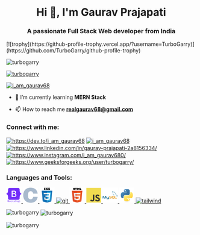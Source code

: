 <h1 align="center">Hi 👋, I'm Gaurav Prajapati</h1>
<h3 align="center">A passionate Full Stack Web developer from India</h3>
<!-- [![trophy](https://github-profile-trophy.vercel.app/?username=TurboGarry)](https://github.com/ryo-ma/github-profile-trophy) -->
[![trophy](https://github-profile-trophy.vercel.app/?username=TurboGarry)](https://github.com/TurboGarry/github-profile-trophy)
<p align="left"> <img src="https://komarev.com/ghpvc/?username=turbogarry&label=Profile%20views&color=0e75b6&style=flat" alt="turbogarry" /> </p>

<p align="left"> <a href="https://github.com/ryo-ma/github-profile-trophy"><img src="https://github-profile-trophy.vercel.app/?username=turbogarry" alt="turbogarry" /></a> </p>

<p align="left"> <a href="https://twitter.com/i_am_gaurav68" target="blank"><img src="https://img.shields.io/twitter/follow/i_am_gaurav68?logo=twitter&style=for-the-badge" alt="i_am_gaurav68" /></a> </p>

- 🌱 I’m currently learning **MERN Stack**

- 📫 How to reach me **realgaurav68@gmail.com**

<h3 align="left">Connect with me:</h3>
<p align="left">
<a href="https://dev.to/https://dev.to/i_am_gaurav68" target="blank"><img align="center" src="https://raw.githubusercontent.com/rahuldkjain/github-profile-readme-generator/master/src/images/icons/Social/devto.svg" alt="https://dev.to/i_am_gaurav68" height="30" width="40" /></a>
<a href="https://twitter.com/i_am_gaurav68" target="blank"><img align="center" src="https://raw.githubusercontent.com/rahuldkjain/github-profile-readme-generator/master/src/images/icons/Social/twitter.svg" alt="i_am_gaurav68" height="30" width="40" /></a>
<a href="https://linkedin.com/in/https://www.linkedin.com/in/gaurav-prajapati-2a8156334/" target="blank"><img align="center" src="https://raw.githubusercontent.com/rahuldkjain/github-profile-readme-generator/master/src/images/icons/Social/linked-in-alt.svg" alt="https://www.linkedin.com/in/gaurav-prajapati-2a8156334/" height="30" width="40" /></a>
<a href="https://instagram.com/https://www.instagram.com/i_am_gaurav680/" target="blank"><img align="center" src="https://raw.githubusercontent.com/rahuldkjain/github-profile-readme-generator/master/src/images/icons/Social/instagram.svg" alt="https://www.instagram.com/i_am_gaurav680/" height="30" width="40" /></a>
<a href="https://auth.geeksforgeeks.org/user/https://www.geeksforgeeks.org/user/turbogarry/" target="blank"><img align="center" src="https://raw.githubusercontent.com/rahuldkjain/github-profile-readme-generator/master/src/images/icons/Social/geeks-for-geeks.svg" alt="https://www.geeksforgeeks.org/user/turbogarry/" height="30" width="40" /></a>
</p>

<h3 align="left">Languages and Tools:</h3>
<p align="left"> <a href="https://getbootstrap.com" target="_blank" rel="noreferrer"> <img src="https://raw.githubusercontent.com/devicons/devicon/master/icons/bootstrap/bootstrap-plain-wordmark.svg" alt="bootstrap" width="40" height="40"/> </a> <a href="https://www.cprogramming.com/" target="_blank" rel="noreferrer"> <img src="https://raw.githubusercontent.com/devicons/devicon/master/icons/c/c-original.svg" alt="c" width="40" height="40"/> </a> <a href="https://www.w3schools.com/css/" target="_blank" rel="noreferrer"> <img src="https://raw.githubusercontent.com/devicons/devicon/master/icons/css3/css3-original-wordmark.svg" alt="css3" width="40" height="40"/> </a> <a href="https://git-scm.com/" target="_blank" rel="noreferrer"> <img src="https://www.vectorlogo.zone/logos/git-scm/git-scm-icon.svg" alt="git" width="40" height="40"/> </a> <a href="https://www.w3.org/html/" target="_blank" rel="noreferrer"> <img src="https://raw.githubusercontent.com/devicons/devicon/master/icons/html5/html5-original-wordmark.svg" alt="html5" width="40" height="40"/> </a> <a href="https://developer.mozilla.org/en-US/docs/Web/JavaScript" target="_blank" rel="noreferrer"> <img src="https://raw.githubusercontent.com/devicons/devicon/master/icons/javascript/javascript-original.svg" alt="javascript" width="40" height="40"/> </a> <a href="https://www.mysql.com/" target="_blank" rel="noreferrer"> <img src="https://raw.githubusercontent.com/devicons/devicon/master/icons/mysql/mysql-original-wordmark.svg" alt="mysql" width="40" height="40"/> </a> <a href="https://www.python.org" target="_blank" rel="noreferrer"> <img src="https://raw.githubusercontent.com/devicons/devicon/master/icons/python/python-original.svg" alt="python" width="40" height="40"/> </a> <a href="https://tailwindcss.com/" target="_blank" rel="noreferrer"> <img src="https://www.vectorlogo.zone/logos/tailwindcss/tailwindcss-icon.svg" alt="tailwind" width="40" height="40"/> </a> </p>

<p><img align="left" src="https://github-readme-stats.vercel.app/api/top-langs?username=turbogarry&show_icons=true&locale=en&layout=compact" alt="turbogarry" /></p>

<p>&nbsp;<img align="center" src="https://github-readme-stats.vercel.app/api?username=turbogarry&show_icons=true&locale=en" alt="turbogarry" /></p>

<p><img align="center" src="https://github-readme-streak-stats.herokuapp.com/?user=turbogarry&" alt="turbogarry" /></p>
